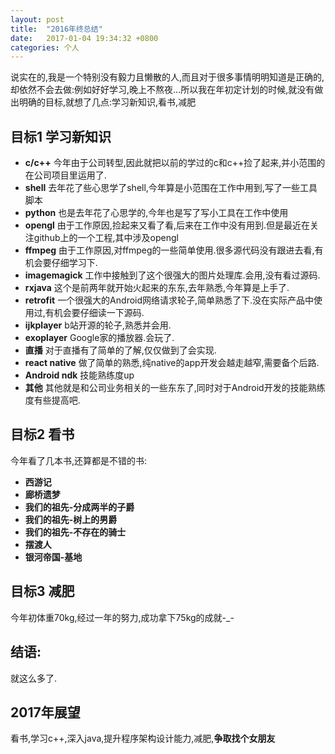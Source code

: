 ```yaml
---
layout: post
title:  "2016年终总结"
date:   2017-01-04 19:34:32 +0800
categories: 个人
---
```

说实在的,我是一个特别没有毅力且懒散的人,而且对于很多事情明明知道是正确的,却依然不会去做:例如好好学习,晚上不熬夜...所以我在年初定计划的时候,就没有做出明确的目标,就想了几点:学习新知识,看书,减肥

## 目标1 学习新知识

- **c/c++** 今年由于公司转型,因此就把以前的学过的c和c++捡了起来,并小范围的在公司项目里运用了.
- **shell** 去年花了些心思学了shell,今年算是小范围在工作中用到,写了一些工具脚本
- **python** 也是去年花了心思学的,今年也是写了写小工具在工作中使用
- **opengl** 由于工作原因,捡起来又看了看,后来在工作中没有用到.但是最近在关注github上的一个工程,其中涉及opengl
- **ffmpeg** 由于工作原因,对ffmpeg的一些简单使用.很多源代码没有跟进去看,有机会要仔细学习下.
- **imagemagick** 工作中接触到了这个很强大的图片处理库.会用,没有看过源码.
- **rxjava** 这个是前两年就开始火起来的东东,去年熟悉,今年算是上手了.
- **retrofit** 一个很强大的Android网络请求轮子,简单熟悉了下.没在实际产品中使用过,有机会要仔细读一下源码.
- **ijkplayer** b站开源的轮子,熟悉并会用.
- **exoplayer** Google家的播放器.会玩了.
- **直播** 对于直播有了简单的了解,仅仅做到了会实现.
- **react native** 做了简单的熟悉,纯native的app开发会越走越窄,需要备个后路.
- **Android ndk** 技能熟练度up
- **其他** 其他就是和公司业务相关的一些东东了,同时对于Android开发的技能熟练度有些提高吧.

## 目标2 看书
今年看了几本书,还算都是不错的书:

- **西游记**
- **廊桥遗梦**
- **我们的祖先-分成两半的子爵**
- **我们的祖先-树上的男爵**
- **我们的祖先-不存在的骑士**
- **摆渡人**
- **银河帝国-基地**

## 目标3 减肥
今年初体重70kg,经过一年的努力,成功拿下75kg的成就-_-

## 结语:
就这么多了.

## 2017年展望
看书,学习c++,深入java,提升程序架构设计能力,减肥,**争取找个女朋友**